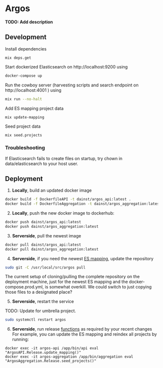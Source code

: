 # Argos

**TODO: Add description**

## Development

Install dependencies
```
mix deps.get
```

Start dockerized Elasticsearch on http://localhost:9200 using
```bash
docker-compose up
```

Run the cowboy server (harvesting scripts and search endpoint on http://localhost:4001 ) using
```bash
mix run --no-halt
```

Add ES mapping project data
```bash
mix update-mapping
```

Seed project data
```bash
mix seed.projects
```

### Troubleshooting

If Elasticsearch fails to create files on startup, try chown in data/elasticsearch to your host user.

## Deployment

1. __Locally__, build an updated docker image

```bash
docker build -f DockerfileAPI -t dainst/argos_api:latest .
docker build -f DockerfileAggregation -t dainst/argos_aggregation:latest .
```

2.  __Locally__, push the new docker image to dockerhub:
```bash
docker push dainst/argos_api:latest
docker push dainst/argos_aggregation:latest
```

3. __Serverside__, pull the newest image

```bash
docker pull dainst/argos_api:latest
docker pull dainst/argos_aggregation:latest
```

4. __Serverside__, if you need the newest [ES mapping](https://github.com/dainst/argos/blob/main/priv/elasticsearch-mapping.json), update the repository

```bash
sudo git -C /usr/local/src/argos pull
```

The current setup of cloning/pulling the complete repository on the deployment machine, just for the newest ES mapping and the docker-compose.prod.yml, is somewhat overkill. We could switch to just copying those files to a designated place?

5. __Serverside__, restart the service

TODO: Update for umbrella project.
```bash
sudo systemctl restart argos
```

6. __Serverside__, run release [functions](lib/release.ex) as required by your recent changes
For example, you can update the ES mapping and reindex all projects by running:
```
docker exec -it argos-api /app/bin/api eval "ArgosAPI.Release.update_mapping()"
docker exec -it argos-aggregation /app/bin/aggregation eval "ArgosAggregation.Release.seed_projects()"
```
